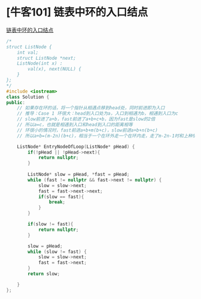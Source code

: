 # [牛客101] 链表中环的入口结点

[链表中环的入口结点](https://www.nowcoder.com/practice/253d2c59ec3e4bc68da16833f79a38e4?tpId=295&tqId=23449&ru=/exam/company&qru=/ta/format-top101/question-ranking&sourceUrl=%2Fexam%2Fcompany)

```c++
/*
struct ListNode {
    int val;
    struct ListNode *next;
    ListNode(int x) :
        val(x), next(NULL) {
    }
};
*/
#include <iostream>
class Solution {
public:
    // 如果存在环的话，将一个指针从相遇点移到head处，同时前进即为入口
    // 推导：Case 1 环很大：head到入口处为a，入口到相遇为b，相遇到入口为c
    // slow前进了a+b，fast前进了a+b+c+b，因为fast是slow的2倍
    // 所以a=c，也就是相遇到入口和head到入口的距离相等
    // 环很小的情况时，fast前进a+b+m(b+c)，slow前进a+b+n(b+c)
    // 所以a+b=(m-2n)(b+c)，相当于一个在环外走一个在环内走，走了m-2n-1时和上种情况相同

    ListNode* EntryNodeOfLoop(ListNode* pHead) {
        if(!pHead || !pHead->next){
            return nullptr;
        }
        
        ListNode* slow = pHead, *fast = pHead;
        while (fast != nullptr && fast->next != nullptr) {
            slow = slow->next;
            fast = fast->next->next;
            if(slow == fast){
                break;
            }
        }

        if(slow != fast){
            return nullptr;
        }

        slow = pHead;
        while (slow != fast) {
            slow = slow->next;
            fast = fast->next;
        }
        return slow;

    }
};
```
